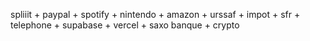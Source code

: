 spliiit + paypal + spotify + nintendo + amazon +  urssaf + impot +  sfr + telephone + supabase + vercel + saxo banque + crypto
